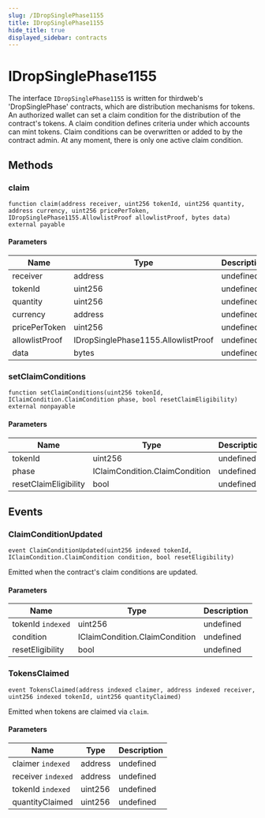 ```yaml
---
slug: /IDropSinglePhase1155
title: IDropSinglePhase1155
hide_title: true
displayed_sidebar: contracts
---
```


# IDropSinglePhase1155

The interface `IDropSinglePhase1155` is written for thirdweb&#39;s &#39;DropSinglePhase&#39; contracts, which are distribution mechanisms for tokens. An authorized wallet can set a claim condition for the distribution of the contract&#39;s tokens. A claim condition defines criteria under which accounts can mint tokens. Claim conditions can be overwritten or added to by the contract admin. At any moment, there is only one active claim condition.

## Methods

### claim

```solidity
function claim(address receiver, uint256 tokenId, uint256 quantity, address currency, uint256 pricePerToken, IDropSinglePhase1155.AllowlistProof allowlistProof, bytes data) external payable
```

#### Parameters

| Name           | Type                                | Description |
| -------------- | ----------------------------------- | ----------- |
| receiver       | address                             | undefined   |
| tokenId        | uint256                             | undefined   |
| quantity       | uint256                             | undefined   |
| currency       | address                             | undefined   |
| pricePerToken  | uint256                             | undefined   |
| allowlistProof | IDropSinglePhase1155.AllowlistProof | undefined   |
| data           | bytes                               | undefined   |

### setClaimConditions

```solidity
function setClaimConditions(uint256 tokenId, IClaimCondition.ClaimCondition phase, bool resetClaimEligibility) external nonpayable
```

#### Parameters

| Name                  | Type                           | Description |
| --------------------- | ------------------------------ | ----------- |
| tokenId               | uint256                        | undefined   |
| phase                 | IClaimCondition.ClaimCondition | undefined   |
| resetClaimEligibility | bool                           | undefined   |

## Events

### ClaimConditionUpdated

```solidity
event ClaimConditionUpdated(uint256 indexed tokenId, IClaimCondition.ClaimCondition condition, bool resetEligibility)
```

Emitted when the contract&#39;s claim conditions are updated.

#### Parameters

| Name              | Type                           | Description |
| ----------------- | ------------------------------ | ----------- |
| tokenId `indexed` | uint256                        | undefined   |
| condition         | IClaimCondition.ClaimCondition | undefined   |
| resetEligibility  | bool                           | undefined   |

### TokensClaimed

```solidity
event TokensClaimed(address indexed claimer, address indexed receiver, uint256 indexed tokenId, uint256 quantityClaimed)
```

Emitted when tokens are claimed via `claim`.

#### Parameters

| Name               | Type    | Description |
| ------------------ | ------- | ----------- |
| claimer `indexed`  | address | undefined   |
| receiver `indexed` | address | undefined   |
| tokenId `indexed`  | uint256 | undefined   |
| quantityClaimed    | uint256 | undefined   |
